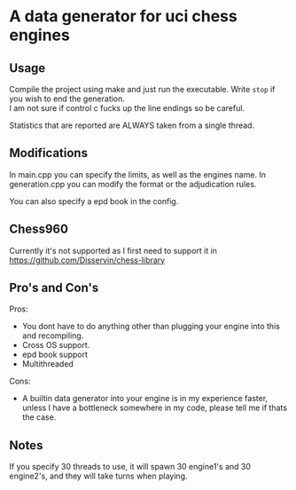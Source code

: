 # A data generator for uci chess engines

## Usage

Compile the project using make and just run the executable. Write `stop` if you wish to end the generation.  
I am not sure if control c fucks up the line endings so be careful.

Statistics that are reported are ALWAYS taken from a single thread.

## Modifications

In main.cpp you can specify the limits, as well as the engines name.
In generation.cpp you can modify the format or the adjudication rules.

You can also specify a epd book in the config.

## Chess960

Currently it's not supported as I first need to support it in <https://github.com/Disservin/chess-library>

## Pro's and Con's

Pros:

- You dont have to do anything other than plugging your engine into this and recompiling.
- Cross OS support.
- epd book support
- Multithreaded

Cons:

- A builtin data generator into your engine is in my experience faster, unless I have a bottleneck
  somewhere in my code, please tell me if thats the case.

## Notes

If you specify 30 threads to use, it will spawn 30 engine1's and 30 engine2's, and they will take turns when playing.

